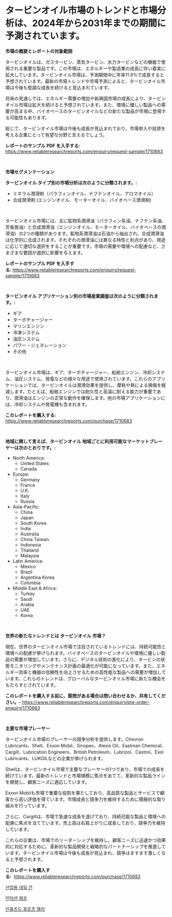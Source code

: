 <p><h1>タービンオイル市場のトレンドと市場分析は、2024年から2031年までの期間に予測されています。</h1></p><p><strong>市場の概要とレポートの対象範囲</strong></p>
<p><p>タービンオイルは、ガスタービン、蒸気タービン、水力タービンなどの機器で使用される重要な製品です。この市場は、エネルギーや製造業の成長に伴い着実に拡大しています。タービンオイル市場は、予測期間中に年率11.9%で成長すると予想されています。最新の市場トレンドや市場予測によると、タービンオイル市場は今後も堅調な成長を続けると見込まれています。</p><p>将来の見通しでは、エネルギー需要の増加や新興国市場の成長により、タービンオイル市場は拡大を続けると予想されています。また、環境に優しい製品への需要が高まる中、バイオベースのタービンオイルなどの新たな製品が市場に登場する可能性もあります。</p><p>総じて、タービンオイル市場は今後も成長が見込まれており、市場参入や投資を考える企業にとって有望な分野と言えるでしょう。</p></p>
<p><strong>レポートのサンプル PDF を入手する:</strong> <a href="https://www.reliableresearchreports.com/enquiry/request-sample/1710683">https://www.reliableresearchreports.com/enquiry/request-sample/1710683</a></p>
<p>&nbsp;</p>
<p><strong>市場セグメンテーション</strong></p>
<p><strong>タービンオイル タイプ別の市場分析は次のように分類されます。:</strong></p>
<p><ul><li>ミネラル潤滑剤（パラフィンオイル、ナフテンオイル、アロマオイル）</li><li>合成潤滑剤 (エンジンオイル、モーターオイル、バイオベース潤滑剤)</li></ul></p>
<p>&nbsp;</p>
<p><p>タービンオイル市場には、主に鉱物系潤滑油（パラフィン系油、ナフテン系油、芳香族油）と合成潤滑油（エンジンオイル、モーターオイル、バイオベースの潤滑油）の2つの種類があります。鉱物系潤滑油は石油から抽出され、合成潤滑油は化学的に合成されます。それぞれの潤滑油には異なる特性と利点があり、用途に応じて適切な選択をすることが重要です。市場の需要や環境への配慮など、さまざまな要因が選択に影響を与えます。</p></p>
<p><strong>レポートのサンプル PDF を入手する:</strong>&nbsp;<a href="https://www.reliableresearchreports.com/enquiry/request-sample/1710683">https://www.reliableresearchreports.com/enquiry/request-sample/1710683</a></p>
<p>&nbsp;</p>
<p><strong> タービンオイル アプリケーション別の市場産業調査は次のように分類されます。:</strong></p>
<p><ul><li>ギア</li><li>ターボチャージャー</li><li>マリンエンジン</li><li>冷凍システム</li><li>油圧システム</li><li>パワー・ジェネレーション</li><li>その他</li></ul></p>
<p>&nbsp;</p>
<p><p>タービンオイル市場は、ギア、ターボチャージャー、船舶エンジン、冷却システム、油圧システム、発電などの様々な用途で使用されています。これらのアプリケーションでは、タービンオイルは潤滑効果を提供し、摩耗や熱による損傷を軽減します。たとえば、船舶エンジンでは耐久性と高温に耐える能力が重要であり、潤滑油はエンジンの正常な動作を確保します。他の市場アプリケーションには、冷却システムや発電機も含まれます。</p></p>
<p><strong>このレポートを購入する:</strong>&nbsp; <a href="https://www.reliableresearchreports.com/purchase/1710683">https://www.reliableresearchreports.com/purchase/1710683</a></p>
<p>&nbsp;</p>
<p><strong>地域に関して言えば、タービンオイル 地域ごとに利用可能なマーケットプレーヤーは次のとおりです。:</strong></p>
<p><ul>
    <li>
        North America:
        <ul>
            <li>United States</li>
            <li>Canada</li>
        </ul>
    </li>
    <li>
        Europe:
        <ul>
            <li>Germany</li>
            <li>France</li>
            <li>U.K.</li>
            <li>Italy</li>
            <li>Russia</li>
        </ul>
    </li>
    <li>
        Asia-Pacific:
        <ul>
            <li>China</li>
            <li>Japan</li>
            <li>South Korea</li>
            <li>India</li>
            <li>Australia</li>
            <li>China Taiwan</li>
            <li>Indonesia</li>
            <li>Thailand</li>
            <li>Malaysia</li>
        </ul>
    </li>
    <li>
        Latin America:
        <ul>
            <li>Mexico</li>
            <li>Brazil</li>
            <li>Argentina Korea</li>
            <li>Colombia</li>
        </ul>
    </li>
    <li>
        Middle East & Africa:
        <ul>
            <li>Turkey</li>
            <li>Saudi</li>
            <li>Arabia</li>
            <li>UAE</li>
            <li>Korea</li>
        </ul>
    </li>
    </ul></p>
<p>&nbsp;</p>
<p><strong>世界の新たなトレンドとは タービンオイル 市場？</strong></p>
<p><p>現在、世界のタービンオイル市場で注目されているトレンドには、持続可能性と環境への配慮が挙げられます。バイオベースのタービンオイルや環境に優しい製品の需要が増加しています。さらに、デジタル技術の進化により、タービンの状態モニタリングやメンテナンス計画の最適化が可能になっています。また、エネルギー効率と機器の信頼性を向上させるための高性能な製品への需要が増加しています。これらのトレンドは、グローバルなタービンオイル市場に新たな機会をもたらすとされています。</p></p>
<p><strong>このレポートを購入する前に、質問がある場合は問い合わせるか、共有してください。</strong>- <a href="https://www.reliableresearchreports.com/enquiry/pre-order-enquiry/1710683">https://www.reliableresearchreports.com/enquiry/pre-order-enquiry/1710683</a></p>
<p>&nbsp;</p>
<p><strong>主要な市場プレーヤー</strong></p>
<p><p>タービンオイル市場のプレーヤーの競争分析を提供します。Chevron Lubricants、Shell、Exxon Mobil、Sinopec、Alexis Oil、Eastman Chemical、Cargill、Lubrication Engineers、British Petroleum、Lubrizol、Castrol、Exol Lubricants、LUKOILなどの企業が挙げられます。</p><p>Shellは、タービンオイル市場で主要なプレーヤーの1つであり、市場での成長を続けています。最新のトレンドと市場規模に焦点をあてて、革新的な製品ラインを開発し、顧客ニーズに適応しています。</p><p>Exxon Mobilも市場で重要な役割を果たしており、高品質な製品とサービスで顧客から高い評価を得ています。市場成長と競争力を維持するために積極的な取り組みを行っています。</p><p>さらに、Cargillは、市場で急速な成長を遂げており、持続可能な製品と環境への配慮に焦点を当てています。売上高は右肩上がりに成長しており、競争力を維持しています。</p><p>これらの企業は、市場でのリーダーシップを維持し、顧客ニーズに迅速かつ効果的に対応するために、革新的な製品開発と戦略的なパートナーシップを推進しています。タービンオイル市場は今後も成長が見込まれ、競争はますます激しくなると予想されます。</p></p>
<p><strong>このレポートを購入する:</strong>&nbsp;&nbsp;<a href="https://www.reliableresearchreports.com/purchase/1710683">https://www.reliableresearchreports.com/purchase/1710683</a></p>
<p><p><a href="https://medium.com/@bobbyreitenberg879562023/%EC%82%B0%EC%97%85%EC%9A%A9-%EB%84%A4%EC%9D%BC%EA%B1%B4-%EC%8B%9C%EC%9E%A5%EC%9D%80-%EC%8B%9C%EC%9E%A5-%EC%A0%90%EC%9C%A0%EC%9C%A8-%EC%8B%9C%EC%9E%A5-%ED%8A%B8%EB%A0%8C%EB%93%9C-%EB%B0%8F-%EC%8B%9C%EC%9E%A5-%EC%84%B1%EC%9E%A5%EC%97%90-%EB%8C%80%ED%95%9C-%EC%A0%95%EB%B3%B4%EB%A5%BC-%EC%A0%9C%EA%B3%B5%ED%95%A9%EB%8B%88%EB%8B%A4-731d69f2ee5b">산업용 네일 건</a></p><p><a href="https://medium.com/@sillysally687568/%EC%9D%B8%EB%8D%95%EC%85%98-%EB%9E%A8%ED%94%84-%EC%8B%9C%EC%9E%A5-%EA%B7%9C%EB%AA%A8-%EC%97%B0%ED%8F%89%EA%B7%A0-%EC%84%B1%EC%9E%A5%EB%A5%A0-2024-2030%EB%85%84-%ED%8A%B8%EB%A0%8C%EB%93%9C-c83c7142e75d">인덕션 램프</a></p><p><a href="https://medium.com/@bobbyreitenberg879562023/%EC%9D%B8%ED%93%A8%EC%A6%88%EB%93%9C-%EA%B3%BC%EC%9D%BC-%EC%A0%A4%EB%A6%AC-%EC%8B%9C%EC%9E%A5-%EC%A0%90%EC%9C%A0%EC%9C%A8-%EC%A7%84%ED%99%94-%EB%B0%8F-%EC%8B%9C%EC%9E%A5-%EC%84%B1%EC%9E%A5-%ED%8A%B8%EB%A0%8C%EB%93%9C-2024-2031%EB%85%84-6e64f6854025">인퓨즈드 후르츠 젤리</a></p></p>